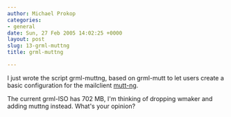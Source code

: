 ```yaml
---
author: Michael Prokop
categories:
- general
date: Sun, 27 Feb 2005 14:02:25 +0000
layout: post
slug: 13-grml-muttng
title: grml-muttng

---
```

I just wrote the script grml\-muttng, based on grml\-mutt to let users create a basic configuration for the mailclient [mutt\-ng](http://mutt-ng.berlios.de/).  

The current grml\-ISO has 702 MB, I'm thinking of dropping wmaker and adding muttng instead. What's your opinion?
